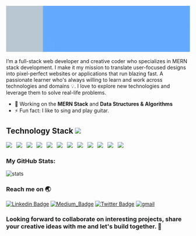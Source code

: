 
![gif](pratik.gif)

I’m a full-stack web developer and creative coder who specializes in MERN stack development. I make it my mission to translate user-focused designs into pixel-perfect websites or applications that run blazing fast. A passionate learner who's always willing to learn and work across technologies and domains 💡. I love to explore new technologies and leverage them to solve real-life problems.

- 🌱 Working on the **MERN Stack** and **Data Structures & Algorithms**
- ⚡ Fun fact: I like to sing and play guitar.

<h2>Technology Stack <img src="https://github.com/ritik307/ritik307/blob/main/images/laptop.gif" width="50"></h2>

<p>
<img src="https://img.shields.io/badge/html5%20-%23e34f26.svg?&style=for-the-badge&logo=html5&logoColor=white" />&nbsp;&nbsp;
<img src="https://img.shields.io/badge/CSS3-1572B6?&style=for-the-badge&logo=css3&logoColor=white" />&nbsp;&nbsp;
<img src="https://img.shields.io/badge/Bootstrap-563D7C?style=for-the-badge&logo=bootstrap&logoColor=white">&nbsp;&nbsp;
<img src="https://img.shields.io/badge/JavaScript-F7DF1E?style=for-the-badge&logo=javascript&logoColor=black" />&nbsp;&nbsp;
<img src="https://img.shields.io/badge/Node.js-339933?style=for-the-badge&logo=nodedotjs&logoColor=white" />&nbsp;&nbsp;
<img src="https://img.shields.io/badge/Express.js-000000?style=for-the-badge&logo=express&logoColor=white" />&nbsp;&nbsp;
<img src="https://img.shields.io/badge/MongoDB-4EA94B?style=for-the-badge&logo=mongodb&logoColor=white" />&nbsp;&nbsp;
<img src="https://img.shields.io/badge/redis-%23DD0031.svg?&style=for-the-badge&logo=redis&logoColor=white" />&nbsp;&nbsp;
<img src="https://img.shields.io/badge/npm-CB3837?style=for-the-badge&logo=npm&logoColor=white" />&nbsp;&nbsp;
<img src="https://img.shields.io/badge/React-20232A?style=for-the-badge&logo=react&logoColor=61DAFB" />&nbsp;&nbsp;
<img src="https://img.shields.io/badge/TypeScript-007ACC?style=for-the-badge&logo=typescript&logoColor=white" />&nbsp;&nbsp;
<img src="https://img.shields.io/badge/MaterialUI-007ACC?style=for-the-badge&logo=materialui&logoColor=white" />&nbsp;&nbsp;
</p>

<!-- ### Featured Repositories:
[![Readme Card](https://github-readme-stats.vercel.app/api/pin/?username=pratikjadhav080&repo=Cult-Fit-Client&theme=github_dark&hide_border=false&show_owner=true)](https://github.com/pratikjadhav080/Cult-Fit-Client)
[![Readme Card](https://github-readme-stats.vercel.app/api/pin/?username=pratikjadhav080&repo=Mental-Health-Client&theme=github_dark&hide_border=false&show_owner=true)](https://github.com/pratikjadhav080/Mental-Health-Client)
[![Readme Card](https://github-readme-stats.vercel.app/api/pin/?username=pratikjadhav080&repo=Nordstrom-clone&theme=github_dark&hide_border=false&show_owner=true)](https://github.com/pratikjadhav080/Nordstrom-clone)
 -->
### My GitHub Stats:
![stats](https://github-readme-streak-stats.herokuapp.com/?user=pratikjadhav080&theme=tokyonight_duo)

<!-- <img src = "https://github-readme-stats.vercel.app/api/top-langs/?username=pratikjadhav080&hide=java,Jupyter Notebook,shaderlab,kotlin,hlsl&theme=tokyonight&hide_border=true">
 -->
### Reach me on 🌏
[![Linkedin Badge](https://img.shields.io/badge/LinkedIn-0077B5?style=for-the-badge&logo=linkedin&logoColor=white)](https://www.linkedin.com/in/pratik-r-jadhav-70407b208/)
[![Medium_Badge](https://img.shields.io/badge/Medium-12100E?style=for-the-badge&logo=medium&logoColor=white)](https://medium.com/@pratikjadhav080) 
[![Twitter Badge](https://img.shields.io/badge/Twitter-1DA1F2?style=for-the-badge&logo=twitter&logoColor=white)](https://twitter.com/PratikRajuJadh2)
<a href="mailto:pratikjadhav080@gmail.com" target="_blank"><img alt="gmail" src="https://img.shields.io/badge/Gmail-D14836?style=for-the-badge&logo=gmail&logoColor=white" /></a>

### Looking forward to collaborate on interesting projects, share your creative ideas with me and let's build together. 🤝
